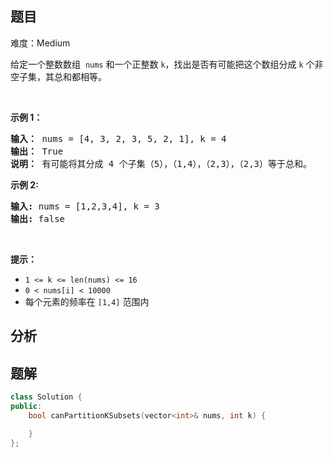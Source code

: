 
## 题目
难度：Medium
<p>给定一个整数数组&nbsp;&nbsp;<code>nums</code> 和一个正整数 <code>k</code>，找出是否有可能把这个数组分成 <code>k</code> 个非空子集，其总和都相等。</p>

<p>&nbsp;</p>

<p><strong>示例 1：</strong></p>

<pre>
<strong>输入：</strong> nums = [4, 3, 2, 3, 5, 2, 1], k = 4
<strong>输出：</strong> True
<strong>说明：</strong> 有可能将其分成 4 个子集（5），（1,4），（2,3），（2,3）等于总和。</pre>

<p><strong>示例 2:</strong></p>

<pre>
<strong>输入:</strong> nums = [1,2,3,4], k = 3
<strong>输出:</strong> false</pre>

<p>&nbsp;</p>

<p><strong>提示：</strong></p>

<ul>
	<li><code>1 &lt;= k &lt;= len(nums) &lt;= 16</code></li>
	<li><code>0 &lt; nums[i] &lt; 10000</code></li>
	<li>每个元素的频率在 <code>[1,4]</code> 范围内</li>
</ul>

## 分析

## 题解
```cpp
class Solution {
public:
    bool canPartitionKSubsets(vector<int>& nums, int k) {

    }
};
```